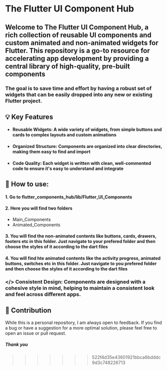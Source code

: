 
# The Flutter UI Component Hub

## Welcome to The Flutter UI Component Hub, a rich collection of reusable UI components and custom animated and non-animated widgets for Flutter. This repository is a go-to resource for accelerating app development by providing a central library of high-quality, pre-built components

### The goal is to save time and effort by having a robust set of widgets that can be easily dropped into any new or existing Flutter project.

## 💡 Key Features

- #### Reusable Widgets: A wide variety of widgets, from simple buttons and cards to complex layouts and custom animations

- #### Organized Structure: Components are organized into clear directories, making them easy to find and import

- #### Code Quality: Each widget is written with clean, well-commented code to ensure it's easy to understand and integrate<br>

## 📝 How to use:<br>
#### 1. Go to flutter_components_hub/lib/Flutter_UI_Components <br>
#### 2. Here you will find two folders<br>
-   Main_Components<br>
-   Animated_Components<br>
#### 3. You will find the non-animated contents like buttons, cards, drawers, footers etc in this folder. Just navigate to your prefered folder and then choose the styles of it according to the dart files<br>
#### 4. You will find hte animated contents like the activity progress, animated buttons, switches etc in this folder. Just navigate to you prefered folder and then choose the styles of it according to the dart files<br>

### </> Consistent Design: Components are designed with a cohesive style in mind, helping to maintain a consistent look and feel across different apps.<br>

## 🤝 Contribution

While this is a personal repository, I am always open to feedback. If you find a bug or have a suggestion for a more optimal solution, please feel free to open an issue or pull request.<br>

##### Thank you

>>>>>>> 522f4d35e43601921bbca6bdddc9d3c748226713
